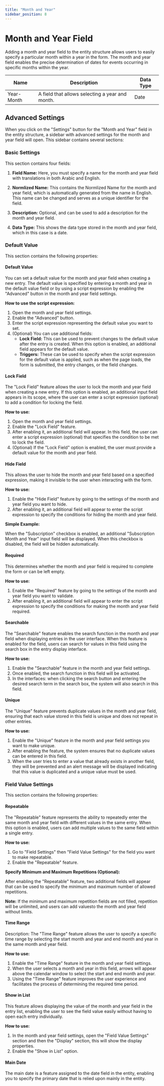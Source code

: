 ```yaml
---
title: "Month and Year"
sidebar_position: 8
---
```


# Month and Year Field

Adding a month and year field to the entity structure allows users to easily specify a particular month within a year in the form. The month and year field enables the precise determination of dates for events occurring in specific months within the year.

| Name       | Description                           | Data Type |
|------------|---------------------------------------|-----------|
| Year-Month | A field that allows selecting a year and month. | Date      |

## Advanced Settings

When you click on the "Settings" button for the "Month and Year" field in the entity structure, a sidebar with advanced settings for the month and year field will open. This sidebar contains several sections:

### Basic Settings

This section contains four fields:

1. **Field Name:** Here, you must specify a name for the month and year field with translations in both Arabic and English.

2. **Normlized Name:** This contains the Normlized Name for the month and year field, which is automatically generated from the name in English. This name can be changed and serves as a unique identifier for the field.

3. **Description:** Optional, and can be used to add a description for the month and year field.

4. **Data Type:** This shows the data type stored in the month and year field, which in this case is a date.

### Default Value

This section contains the following properties:

#### Default Value

You can set a default value for the month and year field when creating a new entry. The default value is specified by entering a month and year in the default value field or by using a script expression by enabling the "Advanced" button in the month and year field settings.

**How to use the script expression:**

1. Open the month and year field settings.
2. Enable the "Advanced" button.
3. Enter the script expression representing the default value you want to set.
4. (Optional) You can use additional fields:
   - **Lock Field:** This can be used to prevent changes to the default value after the entry is created. When this option is enabled, an additional field appears for the default value.
   - **Triggers:** These can be used to specify when the script expression for the default value is applied, such as when the page loads, the form is submitted, the entry changes, or the field changes.

#### Lock Field

The "Lock Field" feature allows the user to lock the month and year field when creating a new entry. If this option is enabled, an additional input field appears in its scope, where the user can enter a script expression (optional) to add a condition for locking the field.

**How to use:**

1. Open the month and year field settings.
2. Enable the "Lock Field" feature.
3. After enabling it, an additional field will appear. In this field, the user can enter a script expression (optional) that specifies the condition to be met to lock the field.
4. (Optional) If the "Lock Field" option is enabled, the user must provide a default value for the month and year field.

#### Hide Field

This allows the user to hide the month and year field based on a specified expression, making it invisible to the user when interacting with the form.

**How to use:**

1. Enable the "Hide Field" feature by going to the settings of the month and year field you want to hide.
2. After enabling it, an additional field will appear to enter the script expression to specify the conditions for hiding the month and year field.

**Simple Example:**

When the "Subscription" checkbox is enabled, an additional "Subscription Month and Year" input field will be displayed. When this checkbox is disabled, the field will be hidden automatically.

#### Required

This determines whether the month and year field is required to complete the form or can be left empty.

**How to use:**

1. Enable the "Required" feature by going to the settings of the month and year field you want to validate.
2. After enabling it, an additional field will appear to enter the script expression to specify the conditions for making the month and year field required.

#### Searchable

The "Searchable" feature enables the search function in the month and year field when displaying entries in the user interface. When this feature is enabled for the field, users can search for values in this field using the search box in the entry display interface.

**How to use:**

1. Enable the "Searchable" feature in the month and year field settings.
2. Once enabled, the search function in this field will be activated.
3. In the interfaces: when clicking the search button and entering the desired search term in the search box, the system will also search in this field.

#### Unique

The "Unique" feature prevents duplicate values in the month and year field, ensuring that each value stored in this field is unique and does not repeat in other entries.

**How to use:**

1. Enable the "Unique" feature in the month and year field settings you want to make unique.
2. After enabling the feature, the system ensures that no duplicate values can be entered in this field.
3. When the user tries to enter a value that already exists in another field, they will be prevented and an alert message will be displayed indicating that this value is duplicated and a unique value must be used.

### Field Value Settings

This section contains the following properties:

#### Repeatable

The "Repeatable" feature represents the ability to repeatedly enter the same month and year field with different values in the same entry. When this option is enabled, users can add multiple values to the same field within a single entry.

**How to use:**

1. Go to "Field Settings" then "Field Value Settings" for the field you want to make repeatable.
2. Enable the "Repeatable" feature.

**Specify Minimum and Maximum Repetitions (Optional):**

After enabling the "Repeatable" feature, two additional fields will appear that can be used to specify the minimum and maximum number of allowed repetitions.

**Note:** If the minimum and maximum repetition fields are not filled, repetition will be unlimited, and users can add values ​​to the month and year field without limits.

#### Time Range

Description: The "Time Range" feature allows the user to specify a specific time range by selecting the start month and year and end month and year in the same month and year field.

**How to use:**

1. Enable the "Time Range" feature in the month and year field settings.
2. When the user selects a month and year in this field, arrows will appear above the calendar window to select the start and end month and year.
3. Using the "Time Range" feature improves the user experience and facilitates the process of determining the required time period.

#### Show in List

This feature allows displaying the value of the month and year field in the entry list, enabling the user to see the field value easily without having to open each entry individually.

**How to use:**

1. In the month and year field settings, open the "Field Value Settings" section and then the "Display" section, this will show the display properties.
2. Enable the "Show in List" option.

#### Main Date

The main date is a feature assigned to the date field in the entity, enabling you to specify the primary date that is relied upon mainly in the entity.